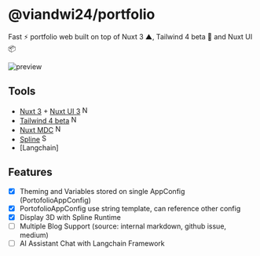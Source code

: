 # @viandwi24/portfolio

Fast ⚡ portfolio web built on top of Nuxt 3 ▲, Tailwind 4 beta 💨 and Nuxt UI 📦

![preview](./public/preview.gif)

## Tools
- [Nuxt 3](https://nuxt.com) + [Nuxt UI 3](https://ui.nuxt.com) <img src="https://avatars.githubusercontent.com/u/23360933?s=48&v=4" alt="Nuxt UI" width="16">
- [Tailwind 4 beta](https://tailwindcss.com/docs/v4-beta) <img src="https://avatars.githubusercontent.com/u/67109815?s=48&v=4" alt="Nuxt UI" width="16">
- [Nuxt MDC](https://github.com/nuxt-modules/mdc) <img src="https://avatars.githubusercontent.com/u/111748132?s=48&v=4" alt="Nuxt MDC" width="16">
- [Spline](https://spline.design/) <img src="https://avatars.githubusercontent.com/u/71355536?s=200&v=4" alt="Spline" width="16">
- [Langchain]

## Features
- [x] Theming and Variables stored on single AppConfig (PortofolioAppConfig)
- [x] PortofolioAppConfig use string template, can reference other config
- [x] Display 3D with Spline Runtime
- [ ] Multiple Blog Support (source: internal markdown, github issue, medium)
- [ ] AI Assistant Chat with Langchain Framework